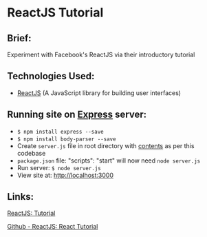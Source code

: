 ReactJS Tutorial
=================


Brief:
-------

Experiment with Facebook's ReactJS via their introductory tutorial


Technologies Used:
-------

- [ReactJS](http://facebook.github.io/react/index.html) (A JavaScript library for building user interfaces)


Running site on [Express](http://expressjs.com/) server:
-------

- `$ npm install express --save`
- `$ npm install body-parser --save`
- Create `server.js` file in root directory with [contents](https://github.com/andygout/reactjs_tutorial/blob/master/server.js) as per this codebase
- `package.json` file: "scripts": "start" will now need `node server.js`
- Run server: `$ node server.js`
- View site at: [http://localhost:3000](http://localhost:3000)


Links:
-------

[ReactJS: Tutorial](http://facebook.github.io/react/docs/tutorial.html)

[Github - ReactJS: React Tutorial](https://github.com/reactjs/react-tutorial)